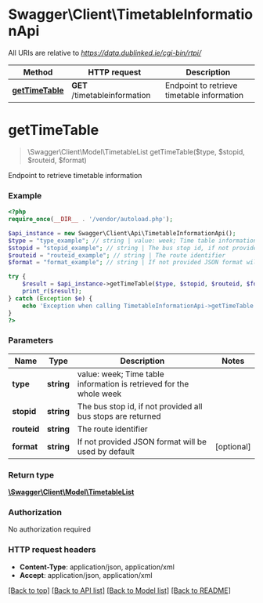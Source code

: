 # Swagger\Client\TimetableInformationApi

All URIs are relative to *https://data.dublinked.ie/cgi-bin/rtpi/*

Method | HTTP request | Description
------------- | ------------- | -------------
[**getTimeTable**](TimetableInformationApi.md#getTimeTable) | **GET** /timetableinformation | Endpoint to retrieve timetable information


# **getTimeTable**
> \Swagger\Client\Model\TimetableList getTimeTable($type, $stopid, $routeid, $format)

Endpoint to retrieve timetable information

### Example
```php
<?php
require_once(__DIR__ . '/vendor/autoload.php');

$api_instance = new Swagger\Client\Api\TimetableInformationApi();
$type = "type_example"; // string | value: week; Time table information is retrieved for the whole week
$stopid = "stopid_example"; // string | The bus stop id, if not provided all bus stops are returned
$routeid = "routeid_example"; // string | The route identifier
$format = "format_example"; // string | If not provided JSON format will be used by default

try {
    $result = $api_instance->getTimeTable($type, $stopid, $routeid, $format);
    print_r($result);
} catch (Exception $e) {
    echo 'Exception when calling TimetableInformationApi->getTimeTable: ', $e->getMessage(), PHP_EOL;
}
?>
```

### Parameters

Name | Type | Description  | Notes
------------- | ------------- | ------------- | -------------
 **type** | **string**| value: week; Time table information is retrieved for the whole week |
 **stopid** | **string**| The bus stop id, if not provided all bus stops are returned |
 **routeid** | **string**| The route identifier |
 **format** | **string**| If not provided JSON format will be used by default | [optional]

### Return type

[**\Swagger\Client\Model\TimetableList**](../Model/TimetableList.md)

### Authorization

No authorization required

### HTTP request headers

 - **Content-Type**: application/json, application/xml
 - **Accept**: application/json, application/xml

[[Back to top]](#) [[Back to API list]](../../README.md#documentation-for-api-endpoints) [[Back to Model list]](../../README.md#documentation-for-models) [[Back to README]](../../README.md)

